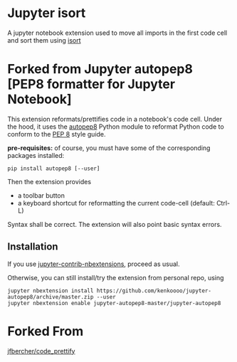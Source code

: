 # Jupyter isort

A jupyter notebook extension used to move all imports in  the first code cell and sort them using [isort](https://github.com/timothycrosley/isort)


# Forked from Jupyter autopep8 [PEP8 formatter for Jupyter Notebook]

This extension reformats/prettifies code in a notebook's code cell.
Under the hood, it uses the [autopep8](https://github.com/hhatto/autopep8) Python module to reformat Python code to conform to the [PEP 8](https://www.python.org/dev/peps/pep-0008/) style guide.

**pre-requisites:** of course, you must have some of the corresponding packages installed:

```
pip install autopep8 [--user]
```

Then the extension provides

- a toolbar button
- a keyboard shortcut for reformatting the current code-cell (default: Ctrl-L)

Syntax shall be correct. The extension will also point basic syntax errors.


Installation
------------

If you use [jupyter-contrib-nbextensions](https://github.com/ipython-contrib/jupyter_contrib_nbextensions), proceed as usual.

Otherwise, you can still install/try the extension from personal repo, using
```
jupyter nbextension install https://github.com/kenkoooo/jupyter-autopep8/archive/master.zip --user
jupyter nbextension enable jupyter-autopep8-master/jupyter-autopep8
```
# Forked From
[jfbercher/code_prettify](https://github.com/jfbercher/code_prettify)
